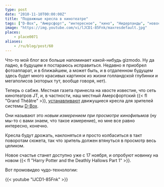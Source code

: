 ```yaml
---
type: post
date: "2010-11-10T00:00:00Z"
title: "Подвижные кресла в кинотеатре"
tags: ["D-Box", "Амерсфорт", "интересное", "кино", "Нидерланды", "новости", "СМИ"]
image: "https://img.youtube.com/vi/lJCD1-85Fnk/maxresdefault.jpg"
places:
    - place0071
aliases:
    - /ru/blog/post/60
---
```


Что-то мой блог все больше напоминает какой-нибудь gizmodo. Ну да ладно, в будущем я постараюсь исправиться. Недавно я приобрел фотоаппарат, и в ближайшем, а может быть, и в отдаленном будущем здесь будет много красивых картинок из жизни голландской глубинки и мегаполисов (которых тут, вообще говоря, нет).

Теперь о сабже. Местная газета принесла на хвосте известие, что сеть кинотеатров JT, и, в частности, наш местный Амерсфортский {{< fl "Grand Théâtre" >}}, [устанавливают](http://www.jtbioscopen.nl/actie.asp?id=361) движущиеся кресла для зрителей системы [D-Box](http://www.d-box.com/en/movie-theatre/).

<!--more-->

Они называют это *новым измерением при просмотре кинофильмов* (ну мы-то с вами знаем, что такое измерение), но мне все равно интересно, конечно.

Кресла будут дрожать, наклоняться и просто колбаситься в такт поворотам сюжета, так что зритель должен втянуться в просмотр весь целиком.

Новое счастье станет доступно уже с 17 ноября, и опробуют новинку на новом {{< fl "Harry Potter and the Deathly Hallows Part 1" >}}.

Вот промовидео чудо-технологии:

{{< youtube "lJCD1-85Fnk" >}}
